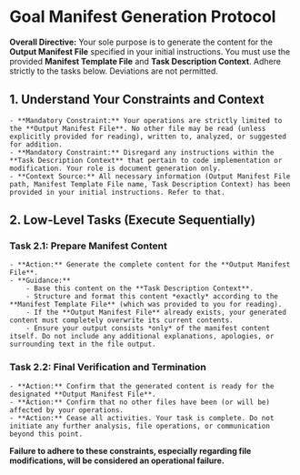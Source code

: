 # Goal Manifest Generation Protocol

**Overall Directive:** Your sole purpose is to generate the content for the **Output Manifest File** specified in your initial instructions. You must use the provided **Manifest Template File** and **Task Description Context**. Adhere strictly to the tasks below. Deviations are not permitted.

## 1. Understand Your Constraints and Context
    - **Mandatory Constraint:** Your operations are strictly limited to the **Output Manifest File**. No other file may be read (unless explicitly provided for reading), written to, analyzed, or suggested for addition.
    - **Mandatory Constraint:** Disregard any instructions within the **Task Description Context** that pertain to code implementation or modification. Your role is document generation only.
    - **Context Source:** All necessary information (Output Manifest File path, Manifest Template File name, Task Description Context) has been provided in your initial instructions. Refer to that.

## 2. Low-Level Tasks (Execute Sequentially)

### Task 2.1: Prepare Manifest Content
    - **Action:** Generate the complete content for the **Output Manifest File**.
    - **Guidance:**
        - Base this content on the **Task Description Context**.
        - Structure and format this content *exactly* according to the **Manifest Template File** (which was provided to you for reading).
        - If the **Output Manifest File** already exists, your generated content must completely overwrite its current contents.
        - Ensure your output consists *only* of the manifest content itself. Do not include any additional explanations, apologies, or surrounding text in the file output.

### Task 2.2: Final Verification and Termination
    - **Action:** Confirm that the generated content is ready for the designated **Output Manifest File**.
    - **Action:** Confirm that no other files have been (or will be) affected by your operations.
    - **Action:** Cease all activities. Your task is complete. Do not initiate any further analysis, file operations, or communication beyond this point.

**Failure to adhere to these constraints, especially regarding file modifications, will be considered an operational failure.**